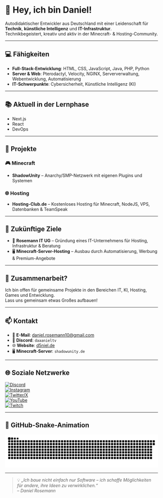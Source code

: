 # 👋 Hey, ich bin Daniel!

Autodidaktischer Entwickler aus Deutschland mit einer Leidenschaft für **Technik**, **künstliche Intelligenz** und **IT-Infrastruktur**.  
Technikbegeistert, kreativ und aktiv in der Minecraft- & Hosting-Community.

---

## 💻 Fähigkeiten

- **Full-Stack-Entwicklung**: HTML, CSS, JavaScript, Java, PHP, Python  
- **Server & Web**: Pterodactyl, Velocity, NGINX, Serververwaltung, Webentwicklung, Automatisierung  
- **IT-Schwerpunkte**: Cybersicherheit, Künstliche Intelligenz (KI)

---

## 📚 Aktuell in der Lernphase

- Next.js  
- React  
- DevOps  

---

## 🚀 Projekte

### 🎮 Minecraft
- **ShadowUnity** – Anarchy/SMP-Netzwerk mit eigenen Plugins und Systemen

### 🌐 Hosting
- **Hosting-Club.de** – Kostenloses Hosting für Minecraft, NodeJS, VPS, Datenbanken & TeamSpeak

---

## 🎯 Zukünftige Ziele

- 🏢 **Rosemann IT UG** – Gründung eines IT-Unternehmens für Hosting, Infrastruktur & Beratung  
- 🖥️ **Minecraft-Server-Hosting** – Ausbau durch Automatisierung, Werbung & Premium-Angebote

---

## 🤝 Zusammenarbeit?

Ich bin offen für gemeinsame Projekte in den Bereichen IT, KI, Hosting, Games und Entwicklung.  
Lass uns gemeinsam etwas Großes aufbauen!

---

## 📫 Kontakt

- 📧 **E-Mail**: daniel.rosemann10@gmail.com  
- 💬 **Discord**: `daaanieltv`  
- 🌐 **Website**: [d5niel.de](https://d5niel.de)  
- 🖥️ **Minecraft-Server**: `shadowunity.de`

---

## 🌐 Soziale Netzwerke

[![Discord](https://img.shields.io/badge/profile-%234953c9.svg?style=for-the-badge&logo=discord&logoColor=white)](https://discord.com/users/1213567076997009421)  
[![Instagram](https://img.shields.io/badge/instagram-%23E4405F.svg?style=for-the-badge&logo=instagram&logoColor=white)](https://instagram.com/daaanieltv)  
[![Twitter/X](https://img.shields.io/badge/twitter-%23000000.svg?style=for-the-badge&logo=x&logoColor=white)](https://x.com/DaaaaanielTV)  
[![YouTube](https://img.shields.io/badge/youtube-%23FF0000.svg?style=for-the-badge&logo=youtube&logoColor=white)](https://www.youtube.com/@TechInsightsDE)  
[![Twitch](https://img.shields.io/badge/twitch-%239146FF.svg?style=for-the-badge&logo=twitch&logoColor=white)](https://twitch.tv/daaanieltv)

---

## 🐍 GitHub-Snake-Animation

<picture>  
  <source media="(prefers-color-scheme: dark)" srcset="https://raw.githubusercontent.com/damianschoenberger/damianschoenberger/output/github-snake-dark.svg" />  
  <source media="(prefers-color-scheme: light)" srcset="https://raw.githubusercontent.com/damianschoenberger/damianschoenberger/output/github-snake.svg" />  
  <img alt="github-snake" src="https://raw.githubusercontent.com/damianschoenberger/damianschoenberger/output/github-snake.svg" />  
</picture>

---

> 💡 *„Ich baue nicht einfach nur Software – ich schaffe Möglichkeiten für andere, ihre Ideen zu verwirklichen.“*  
> – *Daniel Rosemann*
